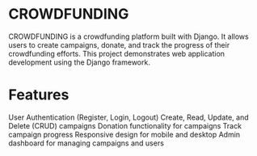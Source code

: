 # CROWDFUNDING
CROWDFUNDING is a crowdfunding platform built with Django. It allows users to create campaigns, donate, and track the progress of their crowdfunding efforts. This project demonstrates web application development using the Django framework.

# Features

User Authentication (Register, Login, Logout)
Create, Read, Update, and Delete (CRUD) campaigns
Donation functionality for campaigns
Track campaign progress
Responsive design for mobile and desktop
Admin dashboard for managing campaigns and users
